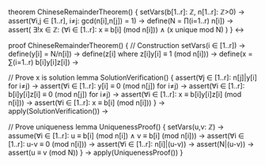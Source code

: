 theorem ChineseRemainderTheorem() {
  setVars(b[1..r]: ℤ, n[1..r]: ℤ>0) →
  assert(∀i,j ∈ [1..r], i≠j: gcd(n[i],n[j]) = 1) →
  define(N = ∏(i=1..r) n[i]) →
  assert(
    ∃!x ∈ ℤ: (∀i ∈ [1..r]: x ≡ b[i] (mod n[i])) ∧ 
    (x unique mod N)
  )
} ↔

proof ChineseRemainderTheorem() {
  // Construction
  setVars(i ∈ [1..r]) →
  define(y[i] = N/n[i]) →
  define(z[i] where z[i]y[i] ≡ 1 (mod n[i])) →
  define(x = ∑(i=1..r) b[i]y[i]z[i]) →
  
  // Prove x is solution
  lemma SolutionVerification() {
    assert(∀j ∈ [1..r]: n[j]|y[i] for i≠j) →
    assert(∀i ∈ [1..r]: y[i] ≡ 0 (mod n[j]) for i≠j) →
    assert(∀i ∈ [1..r]: b[i]y[i]z[i] ≡ 0 (mod n[j]) for i≠j) →
    assert(∀i ∈ [1..r]: x ≡ b[i]y[i]z[i] (mod n[i])) →
    assert(∀i ∈ [1..r]: x ≡ b[i] (mod n[i]))
  } →
  apply(SolutionVerification()) →

  // Prove uniqueness
  lemma UniquenessProof() {
    setVars(u,v: ℤ) →
    assume(∀i ∈ [1..r]: u ≡ b[i] (mod n[i]) ∧ v ≡ b[i] (mod n[i])) →
    assert(∀i ∈ [1..r]: u-v ≡ 0 (mod n[i])) →
    assert(∀i ∈ [1..r]: n[i]|(u-v)) →
    assert(N|(u-v)) →
    assert(u ≡ v (mod N))
  } →
  apply(UniquenessProof())
}